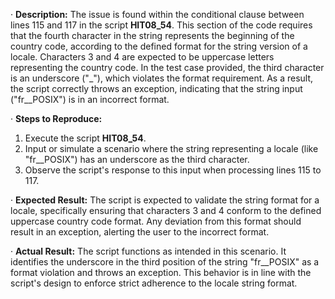﻿·  **Description:** The issue is found within the conditional clause between lines 115 and 117 in the script **HIT08\_54**. This section of the code requires that the fourth character in the string represents the beginning of the country code, according to the defined format for the string version of a locale. Characters 3 and 4 are expected to be uppercase letters representing the country code. In the test case provided, the third character is an underscore ("\_"), which violates the format requirement. As a result, the script correctly throws an exception, indicating that the string input ("fr\_\_POSIX") is in an incorrect format.

·  **Steps to Reproduce:**

1. Execute the script **HIT08\_54**.
1. Input or simulate a scenario where the string representing a locale (like "fr\_\_POSIX") has an underscore as the third character.
1. Observe the script's response to this input when processing lines 115 to 117.

·  **Expected Result:** The script is expected to validate the string format for a locale, specifically ensuring that characters 3 and 4 conform to the defined uppercase country code format. Any deviation from this format should result in an exception, alerting the user to the incorrect format.

·  **Actual Result:** The script functions as intended in this scenario. It identifies the underscore in the third position of the string "fr\_\_POSIX" as a format violation and throws an exception. This behavior is in line with the script's design to enforce strict adherence to the locale string format.

